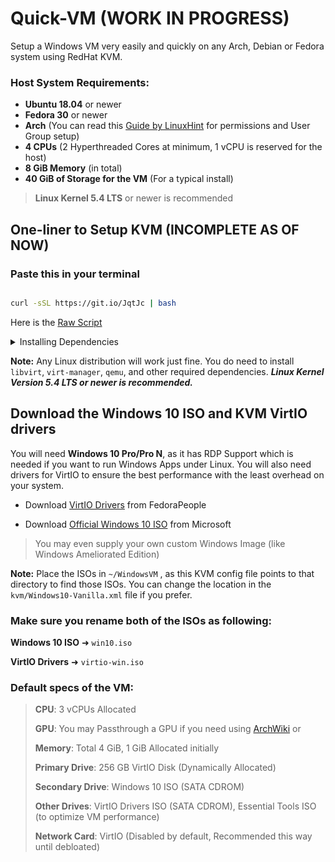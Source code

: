 # Quick-VM (WORK IN PROGRESS)
Setup a Windows VM very easily and quickly on any Arch, Debian or Fedora system using RedHat KVM. 

### Host System Requirements:
 
  - **Ubuntu 18.04** or newer
  - **Fedora 30** or newer
  - **Arch** (You can read this [Guide by LinuxHint](https://linuxhint.com/install_configure_kvm_archlinux) for permissions and User Group setup)
  - **4 CPUs** (2 Hyperthreaded Cores at minimum, 1 vCPU is reserved for the host)
  - **8 GiB Memory** (in total)
  - **40 GiB of Storage for the VM** (For a typical install)
> **Linux Kernel 5.4 LTS** or newer is recommended 

## One-liner to Setup KVM (INCOMPLETE AS OF NOW)
### Paste this in your terminal

```bash

curl -sSL https://git.io/JqtJc | bash

```
Here is the [Raw Script](https://raw.githubusercontent.com/gamerhat18/Quick-VM/main/one-liner.sh)

<p>
<details>
<summary>Installing Dependencies</summary>
<br>

### Make sure your CPU Supports KVM.

#### Install Qemu-KVM, Virt-Manager, Libvirt and other dependencies depending on your distro.
 
 ```bash
# Debian & Ubuntu (Linux Mint, PopOS, ElementaryOS)
sudo apt install -y qemu qemu-kvm libvirt-bin libvirt-daemon libvirt-clients bridge-utils virt-manager
``` 

 ```bash
# Fedora based ditros  
sudo dnf -y install qemu-kvm libvirt bridge-utils virt-install virt-manager
``` 

```bash
# Arch (Manjaro, Arco Linux, EndeavourOS) 
sudo pacman -S --noconfirm qemu libvirt bridge-utils edk2-ovmf vde2 ebtables dnsmasq openbsd-netcat virt-manager

 ```

### After installing the dependencies, make sure you enable libvirtd.service

```bash
 # Enable Libvirt Service
 sudo systemctl enable --now libvirtd
 ```
 
<br> 
</details>
</p>
 
**Note:** Any Linux distribution will work just fine. You do need to install `libvirt`, `virt-manager`, `qemu`, and other required dependencies. ***Linux Kernel Version 5.4 LTS or newer is recommended.*** 
 
 ## Download the Windows 10 ISO and KVM VirtIO drivers
 You will need **Windows 10 Pro/Pro N**, as it has RDP Support which is needed if you want to run Windows Apps under Linux. You will also need drivers for VirtIO to ensure the best performance with the least overhead on your system.
 
- Download [VirtIO Drivers](https://fedorapeople.org/groups/virt/virtio-win/direct-downloads/stable-virtio/virtio-win.iso) from FedoraPeople

- Download [Official Windows 10 ISO](https://www.microsoft.com/en-us/software-download/windows10ISO) from Microsoft 

> You may even supply your own custom Windows Image (like Windows Ameliorated Edition)
 

**Note:** Place the ISOs in `~/WindowsVM` , as this KVM config file points to that directory to find those ISOs. You can change the location in the `kvm/Windows10-Vanilla.xml` file if you prefer.


### Make sure you rename both of the ISOs as following:

**Windows 10 ISO** ➜ `win10.iso`

**VirtIO Drivers** ➜ `virtio-win.iso`

### Default specs of the VM:

>**CPU**: 3 vCPUs Allocated
>
>**GPU**: You may Passthrough a GPU if you need using [ArchWiki](https://wiki.archlinux.org/index.php/PCI_passthrough_via_OVMF) or 
>
>**Memory**: Total 4 GiB, 1 GiB Allocated initially
>
>**Primary Drive**: 256 GB VirtIO Disk (Dynamically Allocated)
>
>**Secondary Drive**: Windows 10 ISO (SATA CDROM)
>
>**Other Drives**: VirtIO Drivers ISO (SATA CDROM), Essential Tools ISO (to optimize VM performance)
>
>**Network Card**: VirtIO (Disabled by default, Recommended this way until debloated)



